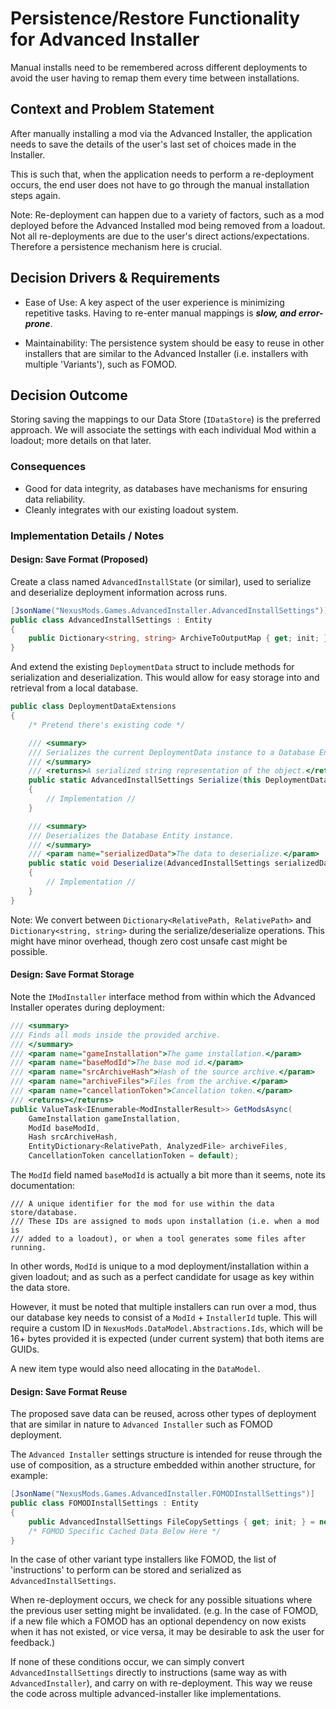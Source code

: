 # Persistence/Restore Functionality for Advanced Installer

Manual installs need to be remembered across different deployments to avoid the user having to remap them every time
between installations.

## Context and Problem Statement

After manually installing a mod via the Advanced Installer, the application needs to save the details of the user's
last set of choices made in the Installer.

This is such that, when the application needs to perform a re-deployment occurs, the end user does not have to go through
the manual installation steps again.

Note: Re-deployment can happen due to a variety of factors, such as a mod deployed before the Advanced Installed mod
being removed from a loadout. Not all re-deployments are due to the user's direct actions/expectations. Therefore a
persistence mechanism here is crucial.

## Decision Drivers & Requirements

- Ease of Use: A key aspect of the user experience is minimizing repetitive tasks.
  Having to re-enter manual mappings is ***slow, and error-prone***.

- Maintainability: The persistence system should be easy to reuse in other installers that are similar to the Advanced
  Installer (i.e. installers with multiple 'Variants'), such as FOMOD.

## Decision Outcome

Storing saving the mappings to our Data Store (`IDataStore`) is the preferred approach. We will
associate the settings with each individual Mod within a loadout; more details on that later.

### Consequences

- Good for data integrity, as databases have mechanisms for ensuring data reliability.
- Cleanly integrates with our existing loadout system.

### Implementation Details / Notes

#### Design: Save Format (Proposed)

Create a class named `AdvancedInstallState` (or similar), used to serialize and deserialize deployment
information across runs.

```csharp
[JsonName("NexusMods.Games.AdvancedInstaller.AdvancedInstallSettings")]
public class AdvancedInstallSettings : Entity
{
    public Dictionary<string, string> ArchiveToOutputMap { get; init; } = new();
}
```

And extend the existing `DeploymentData` struct to include methods for serialization and deserialization.
This would allow for easy storage into and retrieval from a local database.

```csharp
public class DeploymentDataExtensions
{
    /* Pretend there's existing code */

    /// <summary>
    /// Serializes the current DeploymentData instance to a Database Entity.
    /// </summary>
    /// <returns>A serialized string representation of the object.</returns>
    public static AdvancedInstallSettings Serialize(this DeploymentData data)
    {
        // Implementation //
    }

    /// <summary>
    /// Deserializes the Database Entity instance.
    /// </summary>
    /// <param name="serializedData">The data to deserialize.</param>
    public static void Deserialize(AdvancedInstallSettings serializedData)
    {
        // Implementation //
    }
}
```

Note: We convert between `Dictionary<RelativePath, RelativePath>` and `Dictionary<string, string>` during the serialize/deserialize operations.
This might have minor overhead, though zero cost unsafe cast might be possible.

#### Design: Save Format Storage

Note the `IModInstaller` interface method from within which the Advanced Installer operates during deployment:

```csharp
/// <summary>
/// Finds all mods inside the provided archive.
/// </summary>
/// <param name="gameInstallation">The game installation.</param>
/// <param name="baseModId">The base mod id.</param>
/// <param name="srcArchiveHash">Hash of the source archive.</param>
/// <param name="archiveFiles">Files from the archive.</param>
/// <param name="cancellationToken">Cancellation token.</param>
/// <returns></returns>
public ValueTask<IEnumerable<ModInstallerResult>> GetModsAsync(
    GameInstallation gameInstallation,
    ModId baseModId,
    Hash srcArchiveHash,
    EntityDictionary<RelativePath, AnalyzedFile> archiveFiles,
    CancellationToken cancellationToken = default);
```

The `ModId` field named `baseModId` is actually a bit more than it seems, note its documentation:

```
/// A unique identifier for the mod for use within the data store/database.
/// These IDs are assigned to mods upon installation (i.e. when a mod is
/// added to a loadout), or when a tool generates some files after running.
```

In other words, `ModId` is unique to a mod deployment/installation within a given
loadout; and as such as a perfect candidate for usage as key within the data store.

However, it must be noted that multiple installers can run over a mod, thus our database key
needs to consist of a `ModId` + `InstallerId` tuple. This will require a custom ID in `NexusMods.DataModel.Abstractions.Ids`,
which will be 16+ bytes provided it is expected (under current system) that both items are GUIDs.

A new item type would also need allocating in the `DataModel`.

#### Design: Save Format Reuse

The proposed save data can be reused, across other types of deployment that are similar in nature to `Advanced Installer`
such as FOMOD deployment.

The `Advanced Installer` settings structure is intended for reuse through the use of composition, as a structure embedded
within another structure, for example:

```csharp
[JsonName("NexusMods.Games.AdvancedInstaller.FOMODInstallSettings")]
public class FOMODInstallSettings : Entity
{
    public AdvancedInstallSettings FileCopySettings { get; init; } = new();
    /* FOMOD Specific Cached Data Below Here */
}
```

In the case of other variant type installers like FOMOD, the list of 'instructions' to perform can be stored and serialized
as `AdvancedInstallSettings`.

When re-deployment occurs, we check for any possible situations where the previous user setting might be invalidated.
(e.g. In the case of FOMOD, if a new file which a FOMOD has an optional dependency on now exists when it has not existed, or vice versa,
it may be desirable to ask the user for feedback.)

If none of these conditions occur, we can simply convert `AdvancedInstallSettings` directly to instructions
(same way as with `AdvancedInstaller`), and carry on with re-deployment. This way we reuse the code across multiple
advanced-installer like implementations.

